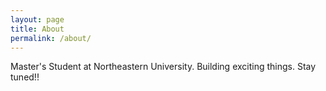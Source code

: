 ```yaml
---
layout: page
title: About
permalink: /about/
---
```


Master's Student at Northeastern University. Building exciting things. Stay tuned!!


[jekyll-organization]: https://github.com/jekyll
